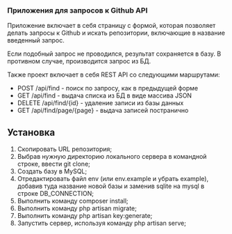 <h3>Приложения для запросов к Github API</h3>

Приложение включает в себя страницу с формой, которая позволяет делать запросы к Github и искать репозитории, включающие в название введенный запрос. 

Если подобный запрос не проводился, результат сохраняется в базу. В противном случае, производится запрос из БД. 

Также проект включает в себя REST API со следующими маршрутами: 
  <ul>
    <li>POST /api/find  - поиск по запросу, как в предыдущей форме </li>
    <li>GET /api/find  - выдача списка из БД в виде массива JSON</li>
    <li>DELETE /api/find/{id} - удаление записи из базы данных</li>
    <li>GET /api/find/page/{page} - выдача записей постранично </li>
  </ul>

<h2>Установка</h2>
<ol>
    <li> Скопировать URL репозитория; </li>
    <li> Выбрав нужную директорию локального сервера в командной строке, ввести git clone; </li>
    <li> Создать базу в MySQL; </li>
    <li> Отредактировать файл env (или env.example и убрать example), добавив туда название новой базы и заменив sqlite на mysql в строке DB_CONNECTION; </li>
    <li> Выполнить команду composer install; </li>
    <li> Выполнить команду php artisan migrate; </li>
    <li> Выполнить команду php artisan key:generate; </li>
    <li> Запустить сервер, используя команду php artisan serve; </li>    
</ol>
 
 

